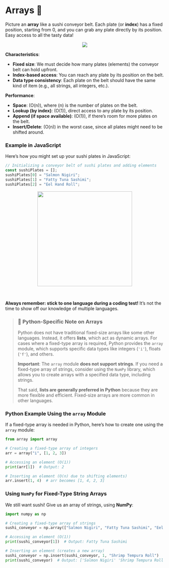 # Arrays 🍣

Picture an **array** like a sushi conveyor belt. Each plate (or **index**) has a fixed position, starting from 0, and you can grab any plate directly by its position. Easy access to all the tasty data!

<p align= "center">
<img src = "https://i.pinimg.com/originals/66/2b/f8/662bf8a76c65ad66b25a63ace4bc2315.gif">
</p>

**Characteristics**:

- **Fixed size**: We must decide how many plates (elements) the conveyor belt can hold upfront.
- **Index-based access**: You can reach any plate by its position on the belt.
- **Data type consistency**: Each plate on the belt should have the same kind of item (e.g., all strings, all integers, etc.).

**Performance**:

- **Space**: \(O(n)\), where \(n\) is the number of plates on the belt.
- **Lookup (by index)**: \(O(1)\), direct access to any plate by its position.
- **Append (if space available)**: \(O(1)\), if there’s room for more plates on the belt.
- **Insert/Delete**: \(O(n)\) in the worst case, since all plates might need to be shifted around.

### Example in JavaScript

Here’s how you might set up your sushi plates in JavaScript:

```javascript
// Initializing a conveyor belt of sushi plates and adding elements
const sushiPlates = [];
sushiPlates[0] = "Salmon Nigiri";
sushiPlates[1] = "Fatty Tuna Sashimi";
sushiPlates[2] = "Eel Hand Roll";
```

<p align="center">
<img src = "https://media1.tenor.com/m/7VDdXsqIYFYAAAAC/code-syntax-error.gif" width ="300"></p><br>

**Always remember: stick to one language during a coding test!** It’s not the time to show off our knowledge of multiple languages.<br>

> ### 📝 Python-Specific Note on Arrays
>
> Python does not have traditional fixed-size arrays like some other languages. Instead, it offers **lists**, which act as dynamic arrays. For cases where a fixed-type array is required, Python provides the `array` module, which supports specific data types like integers (`'i'`), floats (`'f'`), and others.
>
> **Important**: The `array` module **does not support strings**. If you need a fixed-type array of strings, consider using the `NumPy` library, which allows you to create arrays with a specified data type, including strings.
>
> That said, **lists are generally preferred in Python** because they are more flexible and efficient. Fixed-size arrays are more common in other languages.

### Python Example Using the `array` Module

If a fixed-type array is needed in Python, here’s how to create one using the `array` module:

```python
from array import array

# Creating a fixed-type array of integers
arr = array("i", [1, 2, 3])

# Accessing an element (O(1))
print(arr[1])  # Output: 2

# Inserting an element (O(n) due to shifting elements)
arr.insert(1, 4)  # arr becomes [1, 4, 2, 3]
```

### Using `NumPy` for Fixed-Type String Arrays

We still want sushi! Give us an array of strings, using **NumPy**:

```python
import numpy as np

# Creating a fixed-type array of strings
sushi_conveyor = np.array(["Salmon Nigiri", "Fatty Tuna Sashimi", "Eel Hand Roll"], dtype=str)

# Accessing an element (O(1))
print(sushi_conveyor[1])  # Output: Fatty Tuna Sashimi

# Inserting an element (creates a new array)
sushi_conveyor = np.insert(sushi_conveyor, 1, "Shrimp Tempura Roll")
print(sushi_conveyor)  # Output: ['Salmon Nigiri' 'Shrimp Tempura Roll' 'Fatty Tuna Sashimi' 'Eel Hand Roll']
```
